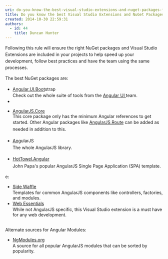 ```yaml
---
uri: do-you-know-the-best-visual-studio-extensions-and-nuget-packages-for-angularjs
title: Do you know the best Visual Studio Extensions and NuGet Packages for AngularJS?
created: 2014-10-30 22:59:31
authors:
  - id: 44
    title: Duncan Hunter
---
```





<span class='intro'> <p><span style="line-height&#58;21px;">  Following this rule&#160;</span><span style="line-height&#58;21px;">will ensure the&#160;</span><span style="line-height&#58;21px;">righ</span><span style="line-height&#58;21px;">t NuGet packages and Visual Studio Extensions are included in your&#160;</span><span style="line-height&#58;21px;">projects&#160;</span><span style="line-height&#58;21px;">to&#160;</span><span style="line-height&#58;21px;">help speed up your development,</span><span style="line-height&#58;21px;">&#160;</span><span style="line-height&#58;21px;">follow best prac</span><span style="line-height&#58;21px;">tices and have the team&#160;</span><span style="line-height&#58;21px;">using the same processes</span><span style="line-height&#58;21px;">.&#160;</span></p> </span>

<p></p><p></p><div><span style="line-height&#58;20.8px;"> </span><span style="line-height&#58;20.8px;">The best </span><span style="line-height&#58;20.8px;">NuG</span><span style="line-height&#58;20.8px;">et packages</span><span style="line-height&#58;20.8px;">&#160;are</span>&#58;<br></div><ul><li><a href="http&#58;//www.nuget.org/packages/Angular.UI.Bootstrap/" style="line-height&#58;20px;background-color&#58;initial;">Angular.UI.Boot</a><span>strap&#160;</span> <br><span style="line-height&#58;20px;background-color&#58;initial;">Check out the whole&#160;suite of tools from the <a href="http&#58;//angular-ui.github.io/">Angular UI </a> team.​</span></li><li><span style="line-height&#58;20px;"></span></li><li><p><a href="http&#58;//www.nuget.org/packages/AngularJS.Core/">AngularJS.Core</a><br>This&#160;core package only has the minimum Angular references to get started. Other Angular packages like <a href="https&#58;//www.nuget.org/packages/AngularJS.Route/">AngularJS.Route</a><span style="line-height&#58;1.6;background-color&#58;initial;"> can be added as needed in addition to this. </span></p></li><li><p><a href="http&#58;//www.nuget.org/packages/angularjs" style="line-height&#58;1.6;background-color&#58;initial;">An</a><span>gularJS</span><span style="line-height&#58;1.6;background-color&#58;initial;">&#160;<br>The whole AngularJS library.</span></p></li><li><p><span style="line-height&#58;1.6;background-color&#58;initial;"><a href="http&#58;//www.nuget.org/packages/HotTowel.Angular/" style="line-height&#58;1.6;background-color&#58;initial;">HotTowel.Angular</a><span style="line-height&#58;1.6;background-color&#58;initial;">&#160;</span> <br>John Papa's popular AngularJS Single Page Application (SPA) template.</span></p></li></ul><div>e&#58;<br><ul><li><span style="line-height&#58;20px;"> </span><span style="line-height&#58;20px;"><a href="http&#58;//sidewaffle.com/">Side Waffle</a><br>Templates for common AngularJS components like controllers, factories, and modules.</span></li><li><span style="line-height&#58;20px;"><a href="http&#58;//vswebessentials.com/" target="_blank">Web Essentials </a><br>While not AngularJS specific, this Visual Studio extension is a must have for any web development.</span></li></ul><div><br></div><div>Alternate sources for Angular Modules&#58;<br><ul><li><span style="line-height&#58;20px;"> <a href="http&#58;//ngmodules.org/">NgModules.org</a><br>A source for all popular AngularJS&#160;modules that can be sorted by popularity.</span></li></ul><br></div></div>


